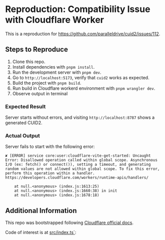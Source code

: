 # Reproduction: Compatibility Issue with Cloudflare Worker

This is a reproduction for https://github.com/paralleldrive/cuid2/issues/112.

## Steps to Reproduce

1. Clone this repo.
2. Install dependencies with `pnpm install`.
3. Run the development server with `pnpm dev`.
4. Go to `http://localhost:5173`, verify that `cuid2` works as expected.
5. Build the project with `pnpm build`.
6. Run build in Cloudflare workerd environment with `pnpm wrangler dev`.
7. Observe output in terminal

### Expected Result

Server starts without errors, and visiting `http://localhost:8787` shows a generated CUID2.

### Actual Output

Server fails to start with the following error:

```log
✘ [ERROR] service core:user:cloudflare-vite-get-started: Uncaught Error: Disallowed operation called within global scope. Asynchronous I/O (ex: fetch() or connect()), setting a timeout, and generating random values are not allowed within global scope. To fix this error, perform this operation within a handler. https://developers.cloudflare.com/workers/runtime-apis/handlers/

    at null.<anonymous> (index.js:1613:25)
    at null.<anonymous> (index.js:1660:38) in init
    at null.<anonymous> (index.js:1678:18)
```

## Additional Information

This repo was bootstrapped following [Cloudflare official docs](https://developers.cloudflare.com/workers/vite-plugin/get-started/).

Code of interest is at [src/index.ts`](./src/index.ts):
